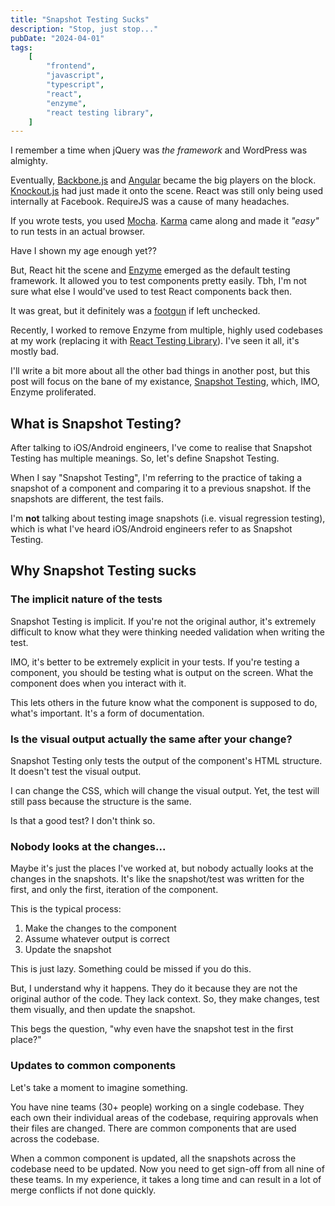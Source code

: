 ```yaml
---
title: "Snapshot Testing Sucks"
description: "Stop, just stop..."
pubDate: "2024-04-01"
tags:
    [
        "frontend",
        "javascript",
        "typescript",
        "react",
        "enzyme",
        "react testing library",
    ]
---
```


I remember a time when jQuery was _the framework_ and WordPress was almighty.

Eventually, [Backbone.js](https://backbonejs.org/) and [Angular](https://angularjs.org/) became the big players on the block. [Knockout.js](https://knockoutjs.com/) had just made it onto the scene. React was still only being used internally at Facebook. RequireJS was a cause of many headaches.

If you wrote tests, you used [Mocha](https://mochajs.org/). [Karma](https://karma-runner.github.io/latest/index.html) came along and made it _"easy"_ to run tests in an actual browser.

Have I shown my age enough yet??

But, React hit the scene and [Enzyme](https://enzymejs.github.io/enzyme/) emerged as the default testing framework. It allowed you to test components pretty easily. Tbh, I'm not sure what else I would've used to
test React components back then.

It was great, but it definitely was a [footgun](https://en.wiktionary.org/wiki/footgun) if left unchecked.

Recently, I worked to remove Enzyme from multiple, highly used codebases at my work (replacing it with [React Testing Library](https://testing-library.com/docs/react-testing-library/intro/)). I've seen it all, it's mostly bad.

I'll write a bit more about all the other bad things in another post, but this post will focus on the bane of my existance, [Snapshot Testing](https://jestjs.io/docs/snapshot-testing), which, IMO, Enzyme proliferated.

## What is Snapshot Testing?

After talking to iOS/Android engineers, I've come to realise that Snapshot Testing has multiple meanings. So, let's define Snapshot Testing.

When I say "Snapshot Testing", I'm referring to the practice of taking a snapshot of a component and comparing it to a previous snapshot. If the snapshots are different, the test fails.

I'm **not** talking about testing image snapshots (i.e. visual regression testing), which is what I've heard iOS/Android engineers refer to as Snapshot Testing.

## Why Snapshot Testing sucks

### The implicit nature of the tests

Snapshot Testing is implicit. If you're not the original author, it's extremely difficult to know what they were thinking needed validation when writing the test.

IMO, it's better to be extremely explicit in your tests. If you're testing a component, you should be testing what is output on the screen. What the component does when you interact with it.

This lets others in the future know what the component is supposed to do, what's important. It's a form of documentation.

### Is the visual output actually the same after your change?

Snapshot Testing only tests the output of the component's HTML structure. It doesn't test the visual output.

I can change the CSS, which will change the visual output. Yet, the test will still pass because the structure is the same.

Is that a good test? I don't think so.

### Nobody looks at the changes...

Maybe it's just the places I've worked at, but nobody actually looks at the changes in the snapshots. It's like the snapshot/test was written for the first, and only the first, iteration of the component.

This is the typical process:

1. Make the changes to the component
2. Assume whatever output is correct
3. Update the snapshot

This is just lazy. Something could be missed if you do this.

But, I understand why it happens. They do it because they are not the original author of the code. They lack context. So, they make changes, test them visually, and then update the snapshot.

This begs the question, "why even have the snapshot test in the first place?"

### Updates to common components

Let's take a moment to imagine something.

You have nine teams (30+ people) working on a single codebase. They each own their individual areas of the codebase, requiring approvals when their files are changed. There are common components that are used across the codebase.

When a common component is updated, all the snapshots across the codebase need to be updated. Now you need to get sign-off from all nine of these teams. In my experience, it takes a long time and can result in a lot of merge conflicts if not done quickly.
